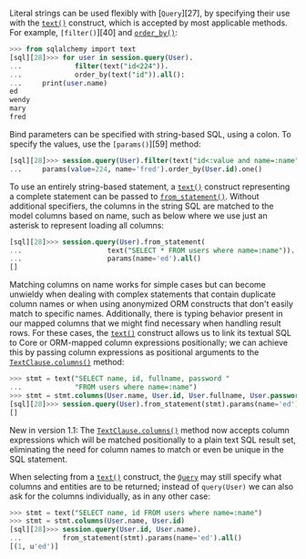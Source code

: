 Literal strings can be used flexibly with [`Query`][27], by specifying their use with the [`text()`](http://docs.sqlalchemy.org/core/sqlelement.html#sqlalchemy.sql.expression.text "sqlalchemy.sql.expression.text") construct, which is accepted by most applicable methods. For example, `[filter()`][40] and [`order_by()`](http://docs.sqlalchemy.org/query.html#sqlalchemy.orm.query.Query.order_by "sqlalchemy.orm.query.Query.order_by"):
    
```sql    
>>> from sqlalchemy import text
[sql][28]>>> for user in session.query(User).
...             filter(text("id<224")).
...             order_by(text("id")).all():
...     print(user.name)
ed
wendy
mary
fred
```

Bind parameters can be specified with string-based SQL, using a colon. To specify the values, use the `[params()`][59] method:
    
```sql    
[sql][28]>>> session.query(User).filter(text("id<:value and name=:name")).
...     params(value=224, name='fred').order_by(User.id).one()
```    

To use an entirely string-based statement, a [`text()`](http://docs.sqlalchemy.org/core/sqlelement.html#sqlalchemy.sql.expression.text "sqlalchemy.sql.expression.text") construct representing a complete statement can be passed to [`from_statement()`](http://docs.sqlalchemy.org/query.html#sqlalchemy.orm.query.Query.from_statement "sqlalchemy.orm.query.Query.from_statement"). Without additional specifiers, the columns in the string SQL are matched to the model columns based on name, such as below where we use just an asterisk to represent loading all columns:
    
```sql    
[sql][28]>>> session.query(User).from_statement(
...                     text("SELECT * FROM users where name=:name")).
...                     params(name='ed').all()
[]
```

Matching columns on name works for simple cases but can become unwieldy when dealing with complex statements that contain duplicate column names or when using anonymized ORM constructs that don't easily match to specific names. Additionally, there is typing behavior present in our mapped columns that we might find necessary when handling result rows. For these cases, the [`text()`](http://docs.sqlalchemy.org/core/sqlelement.html#sqlalchemy.sql.expression.text "sqlalchemy.sql.expression.text") construct allows us to link its textual SQL to Core or ORM-mapped column expressions positionally; we can achieve this by passing column expressions as positional arguments to the [`TextClause.columns()`](http://docs.sqlalchemy.org/core/sqlelement.html#sqlalchemy.sql.expression.textClause.columns "sqlalchemy.sql.expression.TextClause.columns") method:
    
```sql    
>>> stmt = text("SELECT name, id, fullname, password "
...             "FROM users where name=:name")
>>> stmt = stmt.columns(User.name, User.id, User.fullname, User.password)
[sql][28]>>> session.query(User).from_statement(stmt).params(name='ed').all()
[]
```
New in version 1.1: The [`TextClause.columns()`](http://docs.sqlalchemy.org/core/sqlelement.html#sqlalchemy.sql.expression.textClause.columns "sqlalchemy.sql.expression.TextClause.columns") method now accepts column expressions which will be matched positionally to a plain text SQL result set, eliminating the need for column names to match or even be unique in the SQL statement.

When selecting from a [`text()`](http://docs.sqlalchemy.org/core/sqlelement.html#sqlalchemy.sql.expression.text "sqlalchemy.sql.expression.text") construct, the [`Query`](http://docs.sqlalchemy.org/query.html#sqlalchemy.orm.query.Query "sqlalchemy.orm.query.Query") may still specify what columns and entities are to be returned; instead of `query(User)` we can also ask for the columns individually, as in any other case:
    
```sql    
>>> stmt = text("SELECT name, id FROM users where name=:name")
>>> stmt = stmt.columns(User.name, User.id)
[sql][28]>>> session.query(User.id, User.name).
...          from_statement(stmt).params(name='ed').all()
[(1, u'ed')]
```    
